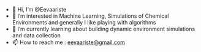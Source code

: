 - 👋 Hi, I’m @Eevaariste
- 👀 I’m interested in Machine Learning, Simulations of Chemical Environments and generally I like playing with algorithms
- 🌱 I’m currently learning about building dynamic environment simulations and data collection
- 📫 How to reach me : eevaariste@gmail.com

<!---
Eevaariste/Eevaariste is a ✨ special ✨ repository because its `README.md` (this file) appears on your GitHub profile.
You can click the Preview link to take a look at your changes.
--->
